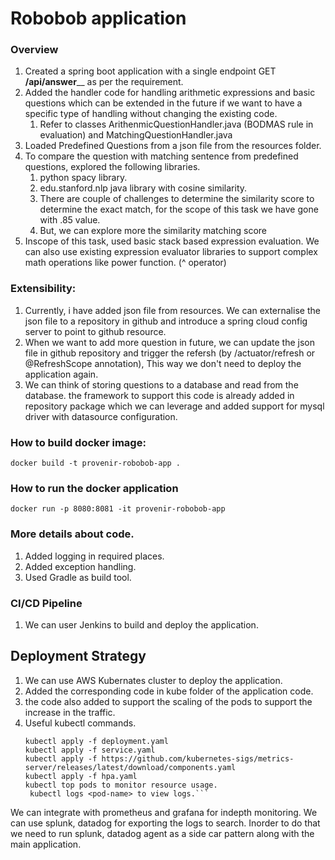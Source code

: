 # Robobob application
### Overview

1. Created a spring boot application with a single endpoint GET **/api/answer**__ as per the requirement.
2. Added the handler code for handling arithmetic expressions and basic questions which can be extended in the future if we want to have a specific type of handling without changing the existing code.
   1. Refer to classes ArithenmicQuestionHandler.java (BODMAS rule in evaluation) and MatchingQuestionHandler.java
3. Loaded Predefined Questions from a json file from the resources folder.
4. To compare the question with matching sentence from predefined questions, explored the following libraries.
   1. python spacy library.
   2. edu.stanford.nlp java library with cosine similarity.
   3. There are couple of challenges to determine the similarity score to determine the exact match, for the scope of this task we have gone with .85 value. 
   4. But, we can explore more the similarity matching score
5. Inscope of this task, used basic stack based expression evaluation. We can also use existing expression evaluator libraries to support complex math operations like power function. (^ operator)

### Extensibility:
1. Currently, i have added json file from resources. We can externalise the json file to a repository in github and introduce a spring cloud config server to point to github resource.
2. When we want to add more question in future, we can update the json file in github repository and trigger the refersh (by /actuator/refresh or @RefreshScope annotation), This way we don't need to deploy the application again.
3. We can think of storing questions to a database and read from the database. the framework to support this code is already added in repository package which we can leverage and added support for mysql driver with datasource configuration.


### How to build docker image:
```docker build -t provenir-robobob-app .```
### How to run the docker application
```docker run -p 8080:8081 -it provenir-robobob-app```

### More details about code.
1. Added logging in required places.
2. Added exception handling.
3. Used Gradle as build tool.

### CI/CD Pipeline
1. We can user Jenkins to build and deploy the application.

## Deployment Strategy
1. We can use AWS Kubernates cluster to deploy the application.
2. Added the corresponding code in kube folder of the application code.
3. the code also added to support the scaling of the pods to support the increase in the traffic.
4. Useful kubectl commands.
   ```
   kubectl apply -f deployment.yaml
   kubectl apply -f service.yaml
   kubectl apply -f https://github.com/kubernetes-sigs/metrics-server/releases/latest/download/components.yaml
   kubectl apply -f hpa.yaml
   kubectl top pods to monitor resource usage.
    kubectl logs <pod-name> to view logs.```
We can integrate with prometheus and grafana for indepth monitoring.
We can use splunk, datadog for exporting the logs to search. Inorder to do that we need to run splunk, datadog agent as a side car pattern along with the main application.
